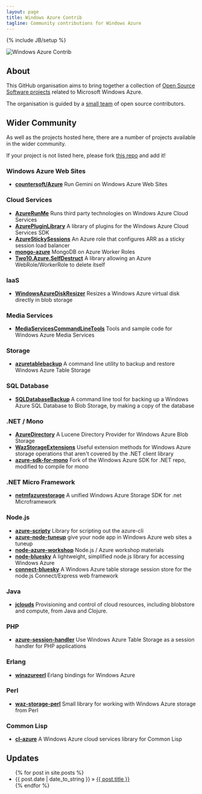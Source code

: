 ```yaml
---
layout: page
title: Windows Azure Contrib
tagline: Community contributions for Windows Azure
---
```

{% include JB/setup %}

![Windows Azure Contrib](https://0.gravatar.com/avatar/1682a2f4f22a7037e01e68c53f137ede?d=https%3A%2F%2Fidenticons.github.com%2F9e8c9b82feedf42e61c3599e64f30910.png&r=x&s=250)

## About

This GitHub organisation aims to bring together a collection of [Open Source Software projects](https://github.com/orgs/WindowsAzure-Contrib) related to Microsoft Windows Azure.

The organisation is guided by a [small team](https://github.com/orgs/WindowsAzure-Contrib/teams/owners) of open source contributors.
    
## Wider Community

As well as the projects hosted here, there are a number of projects available in the wider community.

If your project is not listed here, please fork [this repo](https://github.com/WindowsAzure-Contrib/WindowsAzure-Contrib.github.io) and add it!

### Windows Azure Web Sites

* __[countersoft/Azure](https://github.com/countersoft/Azure)__ Run Gemini on Windows Azure Web Sites

### Cloud Services

* __[AzureRunMe](https://github.com/RobBlackwell/AzureRunMe)__ Runs third party technologies on Windows Azure Cloud Services
* __[AzurePluginLibrary](http://richorama.github.io/AzurePluginLibrary/)__ A library of plugins for the Windows Azure Cloud Services SDK
* __[AzureStickySessions](https://github.com/WindowsAzure-Contrib/AzureStickySessions)__ An Azure role that configures ARR as a sticky session load balancer
* __[mongo-azure](https://github.com/mongodb/mongo-azure)__ MongoDB on Azure Worker Roles
* __[Two10.Azure.SelfDestruct](https://github.com/richorama/Two10.Azure.SelfDestruct)__ A library allowing an Azure WebRole/WorkerRole to delete itself 

### IaaS

* __[WindowsAzureDiskResizer](https://github.com/WindowsAzure-Contrib/WindowsAzureDiskResizer)__ Resizes a Windows Azure virtual disk directly in blob storage

### Media Services

* __[MediaServicesCommandLineTools](https://github.com/RobBlackwell/MediaServicesCommandLineTools)__ Tools and sample code for Windows Azure Media Services

### Storage

* __[azuretablebackup](https://github.com/richorama/azuretablebackup)__ A command line utility to backup and restore Windows Azure Table Storage

### SQL Database

* __[SQLDatabaseBackup](https://github.com/richorama/SQLDatabaseBackup)__ A command line tool for backing up a Windows Azure SQL Database to Blob Storage, by making a copy of the database

### .NET / Mono

* __[AzureDirectory](https://github.com/WindowsAzure-Contrib/AzureDirectory)__ A Lucene Directory Provider for Windows Azure Blob Storage
* __[WazStorageExtensions](https://github.com/smarx/WazStorageExtensions)__ Useful extension methods for Windows Azure storage operations that aren't covered by the .NET client library
* __[azure-sdk-for-mono](https://github.com/richorama/azure-sdk-for-mono)__ Fork of the Windows Azure SDK for .NET repo, modified to compile for mono

### .NET Micro Framework 

* __[netmfazurestorage](https://github.com/WindowsAzure-Contrib/netmfazurestorage)__ A unified Windows Azure Storage SDK for .net Microframework

### Node.js

* __[azure-scripty](https://github.com/WindowsAzure-Contrib/azure-scripty)__ Library for scripting out the azure-cli
* __[azure-node-tuneup](https://github.com/WindowsAzure-Contrib/azure-node-tuneup)__ give your node app in Windows Azure web sites a tuneup
* __[node-azure-workshop](https://github.com/WindowsAzure-Contrib/node-azure-workshop)__ Node.js / Azure workshop materials
* __[node-bluesky](https://github.com/pofallon/node-bluesky)__ A lightweight, simplified node.js library for accessing Windows Azure
* __[connect-bluesky](https://github.com/pofallon/connect-bluesky)__ A Windows Azure table storage session store for the node.js Connect/Express web framework


### Java

* __[jclouds](https://github.com/jclouds/jclouds)__ Provisioning and control of cloud resources, including blobstore and compute, from Java and Clojure.

### PHP

* __[azure-session-handler](https://github.com/WindowsAzure-Contrib/azure-session-handler)__ Use Windows Azure Table Storage as a session handler for PHP applications

### Erlang

* __[winazureerl](https://github.com/sriramk/winazureerl)__ Erlang bindings for Windows Azure

### Perl

* __[waz-storage-perl](https://github.com/smarx/waz-storage-perl)__ Small library for working with Windows Azure storage from Perl

### Common Lisp

* __[cl-azure](https://github.com/robblackwell/cl-azure)__ A Windows Azure cloud services library for Common Lisp


## Updates

<ul class="posts">
  {% for post in site.posts %}
    <li><span>{{ post.date | date_to_string }}</span> &raquo; <a href="{{ BASE_PATH }}{{ post.url }}">{{ post.title }}</a></li>
  {% endfor %}
</ul>


